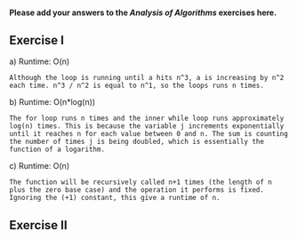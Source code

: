 #### Please add your answers to the ***Analysis of  Algorithms*** exercises here.

## Exercise I

a) Runtime: O(n)

    Although the loop is running until a hits n^3, a is increasing by n^2 each time. n^3 / n^2 is equal to n^1, so the loops runs n times.


b) Runtime: O(n*log(n))

    The for loop runs n times and the inner while loop runs approximately log(n) times. This is because the variable j increments exponentially until it reaches n for each value between 0 and n. The sum is counting the number of times j is being doubled, which is essentially the function of a logarithm.

c) Runtime: O(n)

    The function will be recursively called n+1 times (the length of n plus the zero base case) and the operation it performs is fixed. Ignoring the (+1) constant, this give a runtime of n.

## Exercise II



